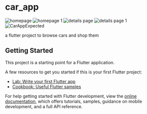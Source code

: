 # car_app
![homepage](https://github.com/user-attachments/assets/d8b7c810-311f-4450-8ccd-6dc144b7029b)
![homepage 1](https://github.com/user-attachments/assets/359c64bb-85fb-4d6b-9e8f-d293bbe597c0)
![details page](https://github.com/user-attachments/assets/a5a86bb3-2ffc-4b0c-8c3d-c46c8ab08532)
![details page 1](https://github.com/user-attachments/assets/5345571e-bbdd-4085-8377-b4a2cd65c9e9)
![CarAppExpected](https://github.com/user-attachments/assets/1e8be3d1-0975-4c08-9679-3fd4b989b104)

a flutter project to browse cars and shop them

## Getting Started

This project is a starting point for a Flutter application.

A few resources to get you started if this is your first Flutter project:

- [Lab: Write your first Flutter app](https://docs.flutter.dev/get-started/codelab)
- [Cookbook: Useful Flutter samples](https://docs.flutter.dev/cookbook)

For help getting started with Flutter development, view the
[online documentation](https://docs.flutter.dev/), which offers tutorials,
samples, guidance on mobile development, and a full API reference.
